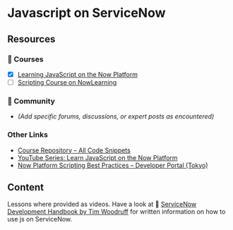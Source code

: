 # Javascript on ServiceNow

## Resources

### 📘 Courses

- [x] [Learning JavaScript on the Now Platform](https://learning.servicenow.com/lxp/en/now-platform/learning-javascript-on-the-now-platform?id=learning_course_prev&course_id=8cdb2ad5975de9505b0b7ec11153af34)
- [ ] [Scripting Course on NowLearning](https://nowlearning.servicenow.com/lxp?id=learning_course_prev&course_id=15cbcb7adbfec590421266f748961923)

### 🧠 Community

- _(Add specific forums, discussions, or expert posts as encountered)_

### Other Links

- [Course Repository – All Code Snippets](https://github.com/chucktomasi/sn-learn-javascript)
- [YouTube Series: Learn JavaScript on the Now Platform](https://www.youtube.com/watch?v=62Nabpb94Jw&list=PL3rNcyAiDYK2_87aRvXEmAyD8M9DARVGK&index=3)
- [Now Platform Scripting Best Practices – Developer Portal (Tokyo)](https://developer.servicenow.com/dev.do#!/guides/tokyo/now-platform/tpb-guide/scripting_technical_best_practices)

## Content

Lessons where provided as videos.
Have a look at 📜 [ServiceNow Development Handbook by Tim Woodruff](./30-sn-dev-handbook.md) for written information on how to use js on ServiceNow.
